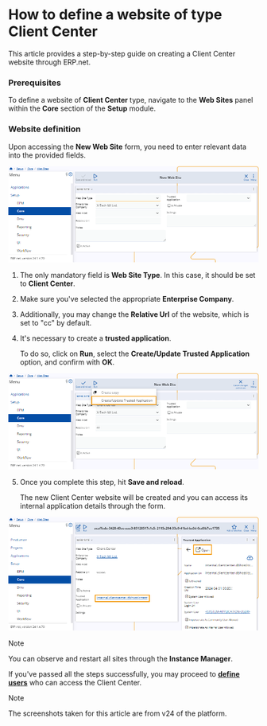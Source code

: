 # How to define a website of type Client Center

This article provides a step-by-step guide on creating a Client Center website through ERP.net.

### Prerequisites 

To define a website of **Client Center** type, navigate to the **Web Sites** panel within the **Core** section of the **Setup** module.

### Website definition

Upon accessing the **New Web Site** form, you need to enter relevant data into the provided fields.

![picture](pictures/New_Web_Site_01_04.png)
 
1. The only mandatory field is **Web Site Type**. In this case, it should be set to **Client Center**. 

2. Make sure you've selected the appropriate **Enterprise Company**. 

3. Additionally, you may change the **Relative Url** of the website, which is set to "cc" by default. 

4. It's necessary to create a **trusted application**.
   
   To do so, click on **Run**, select the **Create/Update Trusted Application** option, and confirm with **OK**.

![picture](pictures/Create_Update_Trusted_app_01_04.png)

5. Once you complete this step, hit **Save and reload**.
   
   The new Client Center website will be created and you can access its internal application details through the form.

![picture](pictures/Trusted_app_open_01_04.png)

> [!NOTE]
> 
> You can observe and restart all sites through the **Instance Manager**.

If you've passed all the steps successfully, you may proceed to **[define users](setup-a-new-user-account.md)** who can access the Client Center.

> [!NOTE]
> 
> The screenshots taken for this article are from v24 of the platform.
